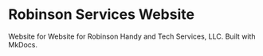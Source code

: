 # Robinson Services Website

Website for Website for Robinson Handy and Tech Services, LLC. 
Built with MkDocs.